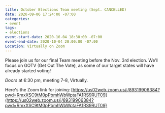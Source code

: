 ```yaml
---
title: October Elections Team meeting (Sept. CANCELLED)
date: 2020-09-06 17:24:00 -07:00
categories:
- event
tags:
- elections
event-start-date: 2020-10-04 18:30:00 -07:00
event-end-date: 2020-10-04 20:00:00 -07:00
Location: Virtually on Zoom
---
```


Please join us for our final Team meeting before the Nov. 3rd election.  We'll focus on GOTV (Get Out The Vote), as some of our target states will have already started voting!

*Doors* at 6:30 pm, meeting 7-8, Virtually.

Here's the Zoom link for joining: [https://us02web.zoom.us/j/89319906384?pwd=RmxXSC9tM0pPbmhWbWptaFA1RS9RUT09](https://us02web.zoom.us/j/89319906384?pwd=RmxXSC9tM0pPbmhWbWptaFA1RS9RUT09)